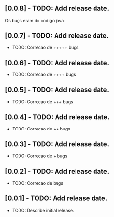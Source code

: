 ## [0.0.8] - TODO: Add release date.
Os bugs eram do codigo java
## [0.0.7] - TODO: Add release date.
* TODO: Correcao de +++++ bugs
## [0.0.6] - TODO: Add release date.
* TODO: Correcao de ++++ bugs
## [0.0.5] - TODO: Add release date.
* TODO: Correcao de +++ bugs
## [0.0.4] - TODO: Add release date.
* TODO: Correcao de ++ bugs
## [0.0.3] - TODO: Add release date.
* TODO: Correcao de + bugs
## [0.0.2] - TODO: Add release date.
* TODO: Correcao de bugs
## [0.0.1] - TODO: Add release date.
* TODO: Describe initial release.
